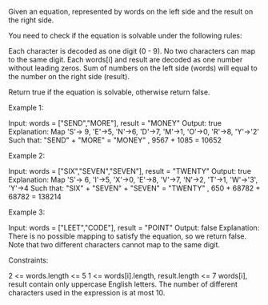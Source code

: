 Given an equation, represented by words on the left side and the result on
the right side.

You need to check if the equation is solvable under the following
rules:


Each character is decoded as one digit (0 - 9).
No two characters can map to the same digit.
Each words[i] and result are decoded as one number without leading zeros.
Sum of numbers on the left side (words) will equal to the number on the right
side (result).


Return true if the equation is solvable, otherwise return false.


Example 1:


Input: words = ["SEND","MORE"], result = "MONEY"
Output: true
Explanation: Map 'S'-> 9, 'E'->5, 'N'->6, 'D'->7, 'M'->1, 'O'->0, 'R'->8,
'Y'->'2'
Such that: "SEND" + "MORE" = "MONEY" ,  9567 + 1085 = 10652

Example 2:


Input: words = ["SIX","SEVEN","SEVEN"], result = "TWENTY"
Output: true
Explanation: Map 'S'-> 6, 'I'->5, 'X'->0, 'E'->8, 'V'->7, 'N'->2, 'T'->1,
'W'->'3', 'Y'->4
Such that: "SIX" + "SEVEN" + "SEVEN" = "TWENTY" ,  650 + 68782 + 68782 =
138214

Example 3:


Input: words = ["LEET","CODE"], result = "POINT"
Output: false
Explanation: There is no possible mapping to satisfy the equation, so we
return false.
Note that two different characters cannot map to the same digit.



Constraints:


2 <= words.length <= 5
1 <= words[i].length, result.length <= 7
words[i], result contain only uppercase English letters.
The number of different characters used in the expression is at most 10.




